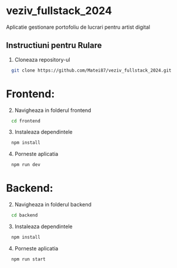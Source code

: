 # veziv_fullstack_2024

Aplicatie gestionare portofoliu de lucrari pentru artist digital

## Instructiuni pentru Rulare

1. Cloneaza repository-ul

```sh
  git clone https://github.com/Matei87/veziv_fullstack_2024.git
```

# Frontend:

2. Navigheaza in folderul frontend

```sh
  cd frontend
```

3. Instaleaza dependintele

```sh
  npm install
```

4. Porneste aplicatia

```sh
  npm run dev
```

# Backend:

2. Navigheaza in folderul backend

```sh
  cd backend
```

3. Instaleaza dependintele

```sh
  npm install
```

4. Porneste aplicatia

```sh
  npm run start
```

